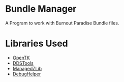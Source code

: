 # Bundle Manager
A Program to work with Burnout Paradise Bundle files.

# Libraries Used
* [OpenTK](https://github.com/opentk/opentk)
* [DDSTools](https://gitlab.com/mattparizeau/DDSTools)
* [ManagedZLib](https://gitlab.com/mattparizeau/ManagedZLib)
* [DebugHelper](https://gitlab.com/mattparizeau/DebugHelper)
